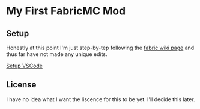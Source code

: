 # My First FabricMC Mod

## Setup

Honestly at this point I'm just step-by-tep following the [fabric wiki page](https://fabricmc.net/wiki/tutorial:setup) and thus far have not made any unique edits.

[Setup VSCode](https://fabricmc.net/wiki/tutorial:setup:vscode)

## License

I have no idea what I want the liscence for this to be yet.  I'll decide this later.
